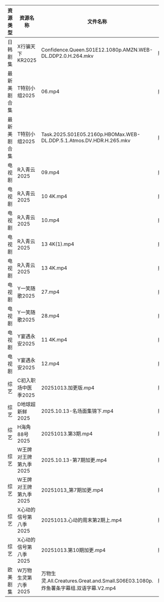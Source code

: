 | 资源类型   | 资源名称          | 文件名称                                                                | 分享链接                                 | 更新时间                |
| ------ | ------------- | ------------------------------------------------------------------- | ------------------------------------ | ------------------- |
| 日韩剧集   | X行骗天下KR2025   | Confidence.Queen.S01E12.1080p.AMZN.WEB-DL.DDP2.0.H.264.mkv          | https://pan.quark.cn/s/463fe5d8abf1  | 2025-10-13 01:28:29 |
| 最新美剧合集 | T特别小组2025     | 06.mp4                                                              | https://www.alipan.com/s/YFYyfWPQ2Mf | 2025-10-13 18:04:55 |
| 最新美剧合集 | T特别小组2025     | Task.2025.S01E05.2160p.HBOMax.WEB-DL.DDP.5.1.Atmos.DV.HDR.H.265.mkv | https://www.alipan.com/s/YFYyfWPQ2Mf | 2025-10-13 13:04:41 |
| 电视剧    | R入青云2025      | 09.mp4                                                              | https://www.alipan.com/s/7kV94cu2ZMy | 2025-10-13 20:04:29 |
| 电视剧    | R入青云2025      | 10 4K.mp4                                                           | https://www.alipan.com/s/7kV94cu2ZMy | 2025-10-13 18:04:37 |
| 电视剧    | R入青云2025      | 10.mp4                                                              | https://www.alipan.com/s/7kV94cu2ZMy | 2025-10-13 18:04:36 |
| 电视剧    | R入青云2025      | 13 4K(1).mp4                                                        | https://www.alipan.com/s/7kV94cu2ZMy | 2025-10-13 20:04:28 |
| 电视剧    | R入青云2025      | 13 4K.mp4                                                           | https://www.alipan.com/s/7kV94cu2ZMy | 2025-10-13 18:04:36 |
| 电视剧    | Y一笑随歌2025     | 27.mp4                                                              | https://www.alipan.com/s/HBWi8euiF1T | 2025-10-13 19:05:07 |
| 电视剧    | Y一笑随歌2025     | 28.mp4                                                              | https://www.alipan.com/s/HBWi8euiF1T | 2025-10-13 19:05:06 |
| 电视剧    | Y宴遇永安2025     | 11 4K.mp4                                                           | https://www.alipan.com/s/VE78Z2R4ZAM | 2025-10-13 00:05:34 |
| 电视剧    | Y宴遇永安2025     | 12.mp4                                                              | https://www.alipan.com/s/VE78Z2R4ZAM | 2025-10-13 19:05:12 |
| 综艺     | C初入职场中医季2025  | 20251013.加更版.mp4                                                    | https://pan.quark.cn/s/869074432f49  | 2025-10-13 16:19:42 |
| 综艺     | D地球超新鲜2025    | 2025.10.13-名场面集锦下.mp4                                               | https://pan.quark.cn/s/7c7a70c32dd5  | 2025-10-13 12:29:07 |
| 综艺     | H海角88号2025    | 20251013.第3期.mp4                                                    | https://pan.quark.cn/s/6a6312f9dbbc  | 2025-10-13 12:30:11 |
| 综艺     | W王牌对王牌第九季2025 | 2025.10.13-第7期加更.mp4                                                | https://pan.quark.cn/s/b5f4a2ecde94  | 2025-10-13 12:33:32 |
| 综艺     | W王牌对王牌第九季2025 | 20251013_第7期加更.mp4                                                  | https://www.alipan.com/s/w9CqDPEeGeX | 2025-10-13 18:05:40 |
| 综艺     | X心动的信号第八季2025 | 20251013.心动的周末第2期上.mp4                                              | https://pan.quark.cn/s/2ed22d9e58e2  | 2025-10-13 16:34:15 |
| 综艺     | X心动的信号第八季2025 | 20251013.第10期加更.mp4                                                 | https://pan.quark.cn/s/2ed22d9e58e2  | 2025-10-13 16:34:11 |
| 欧美剧集   | W万物生灵第六季2025  | 万物生灵.All.Creatures.Great.and.Small.S06E03.1080p.炸鱼薯条字幕组.双语字幕.V2.mp4 | https://pan.quark.cn/s/6bed80ca39f7  | 2025-10-13 22:26:02 |
